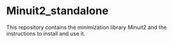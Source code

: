# Minuit2_standalone

This repository contains the minimization library Minuit2 and the instructions to install and use it.